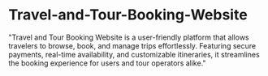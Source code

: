 # Travel-and-Tour-Booking-Website
"Travel and Tour Booking Website is a user-friendly platform that allows travelers to browse, book, and manage trips effortlessly. Featuring secure payments, real-time availability, and customizable itineraries, it streamlines the booking experience for users and tour operators alike."
